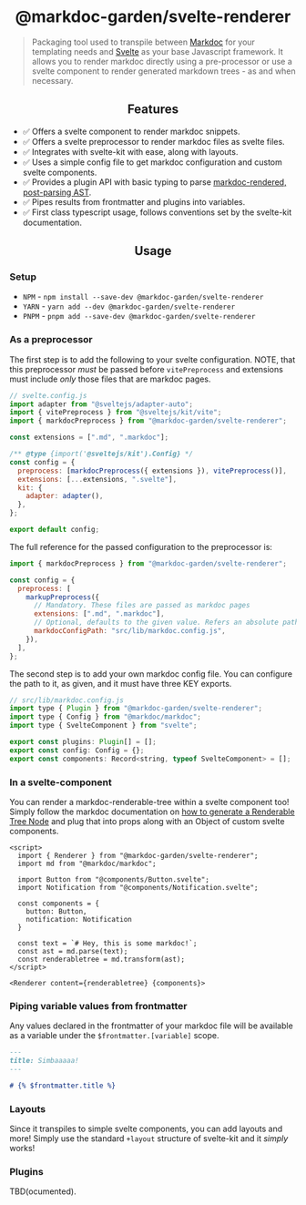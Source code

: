 <h1 align="center">@markdoc-garden/svelte-renderer</h1>

> Packaging tool used to transpile between [Markdoc](https://markdoc.dev) for your templating needs and [Svelte](https://svelte.dev) as your base Javascript framework. It allows you to render markdoc directly using a pre-processor or use a svelte component to render generated markdown trees - as and when necessary.

<h2 align="center">Features</h2>

- ✅ Offers a svelte component to render markdoc snippets.
- ✅ Offers a svelte preprocessor to render markdoc files as svelte files.
- ✅ Integrates with svelte-kit with ease, along with layouts.
- ✅ Uses a simple config file to get markdoc configuration and custom svelte components.
- ✅ Provides a plugin API with basic typing to parse [markdoc-rendered, post-parsing AST](https://markdoc.dev/docs/render#parse).
- ✅ Pipes results from frontmatter and plugins into variables.
- ✅ First class typescript usage, follows conventions set by the svelte-kit documentation.

<h2 align="center">Usage</h2>

### Setup

- `NPM` - `npm install --save-dev @markdoc-garden/svelte-renderer`
- `YARN` - `yarn add --dev @markdoc-garden/svelte-renderer`
- `PNPM` - `pnpm add --save-dev @markdoc-garden/svelte-renderer`

### As a preprocessor

The first step is to add the following to your svelte configuration. NOTE, that this preprocessor _must_ be passed before `vitePreprocess` and extensions must include _only_ those files that are markdoc pages.

```js
// svelte.config.js
import adapter from "@sveltejs/adapter-auto";
import { vitePreprocess } from "@sveltejs/kit/vite";
import { markdocPreprocess } from "@markdoc-garden/svelte-renderer";

const extensions = [".md", ".markdoc"];

/** @type {import('@sveltejs/kit').Config} */
const config = {
  preprocess: [markdocPreprocess({ extensions }), vitePreprocess()],
  extensions: [...extensions, ".svelte"],
  kit: {
    adapter: adapter(),
  },
};

export default config;
```

The full reference for the passed configuration to the preprocessor is:

```js
import { markdocPreprocess } from "@markdoc-garden/svelte-renderer";

const config = {
  preprocess: [
    markupPreprocess({
      // Mandatory. These files are passed as markdoc pages
      extensions: [".md", ".markdoc"],
      // Optional, defaults to the given value. Refers an absolute path to your exported config file.
      markdocConfigPath: "src/lib/markdoc.config.js",
    }),
  ],
};
```

The second step is to add your own markdoc config file. You can configure the path to it, as given, and it must have three KEY exports.

```js
// src/lib/markdoc.config.js
import type { Plugin } from "@markdoc-garden/svelte-renderer";
import type { Config } from "@markdoc/markdoc";
import type { SvelteComponent } from "svelte";

export const plugins: Plugin[] = [];
export const config: Config = {};
export const components: Record<string, typeof SvelteComponent> = [];
```

### In a svelte-component

You can render a markdoc-renderable-tree within a svelte component too! Simply follow the markdoc documentation on [how to generate a Renderable Tree Node](https://markdoc.dev/docs/render) and plug that into props along with an Object of custom svelte components.

```svelte
<script>
  import { Renderer } from "@markdoc-garden/svelte-renderer";
  import md from "@markdoc/markdoc";

  import Button from "@components/Button.svelte";
  import Notification from "@components/Notification.svelte";

  const components = {
    button: Button,
    notification: Notification
  }

  const text = `# Hey, this is some markdoc!`;
  const ast = md.parse(text);
  const renderabletree = md.transform(ast);
</script>

<Renderer content={renderabletree} {components}>
```

### Piping variable values from frontmatter

Any values declared in the frontmatter of your markdoc file will be available as a variable under the `$frontmatter.[variable]` scope.

```markdown
---
title: Simbaaaaa!
---

# {% $frontmatter.title %}
```

### Layouts

Since it transpiles to simple svelte components, you can add layouts and more! Simply use the standard `+layout` structure of svelte-kit and it _simply_ works!

### Plugins

TBD(ocumented).
